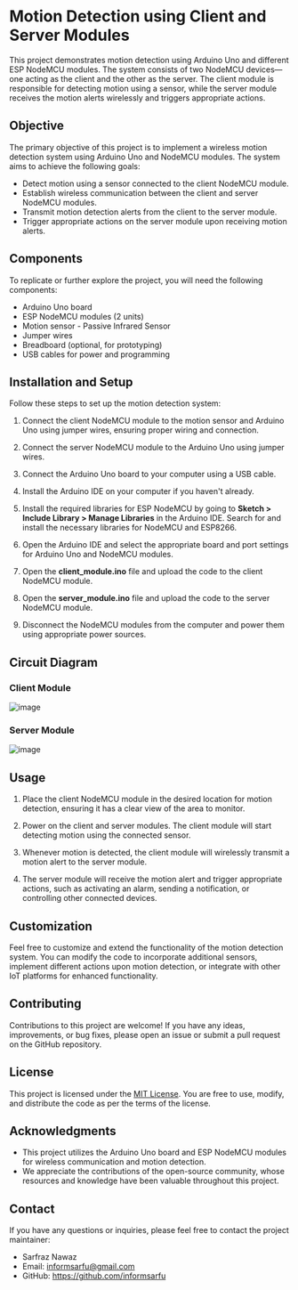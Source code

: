 # Motion Detection using Client and Server Modules

This project demonstrates motion detection using Arduino Uno and different ESP NodeMCU modules. The system consists of two NodeMCU devices—one acting as the client and the other as the server. The client module is responsible for detecting motion using a sensor, while the server module receives the motion alerts wirelessly and triggers appropriate actions.

## Objective

The primary objective of this project is to implement a wireless motion detection system using Arduino Uno and NodeMCU modules. The system aims to achieve the following goals:

- Detect motion using a sensor connected to the client NodeMCU module.
- Establish wireless communication between the client and server NodeMCU modules.
- Transmit motion detection alerts from the client to the server module.
- Trigger appropriate actions on the server module upon receiving motion alerts.

## Components

To replicate or further explore the project, you will need the following components:

- Arduino Uno board
- ESP NodeMCU modules (2 units)
- Motion sensor - Passive Infrared Sensor
- Jumper wires
- Breadboard (optional, for prototyping)
- USB cables for power and programming

## Installation and Setup

Follow these steps to set up the motion detection system:

1. Connect the client NodeMCU module to the motion sensor and Arduino Uno using jumper wires, ensuring proper wiring and connection.

2. Connect the server NodeMCU module to the Arduino Uno using jumper wires.

3. Connect the Arduino Uno board to your computer using a USB cable.

4. Install the Arduino IDE on your computer if you haven't already.

5. Install the required libraries for ESP NodeMCU by going to **Sketch > Include Library > Manage Libraries** in the Arduino IDE. Search for and install the necessary libraries for NodeMCU and ESP8266.

6. Open the Arduino IDE and select the appropriate board and port settings for Arduino Uno and NodeMCU modules.

7. Open the **client_module.ino** file and upload the code to the client NodeMCU module.

8. Open the **server_module.ino** file and upload the code to the server NodeMCU module.

9. Disconnect the NodeMCU modules from the computer and power them using appropriate power sources.

## Circuit Diagram
### Client Module

![image](https://github.com/informsarfu/Motion-detection-using-ESP-modules/assets/78136256/9eb83d96-d0d8-46c5-97c8-9bbe8198aa9f)

### Server Module

![image](https://github.com/informsarfu/Motion-detection-using-ESP-modules/assets/78136256/14bd9016-019c-4de8-b30f-31d91051d9aa)


## Usage

1. Place the client NodeMCU module in the desired location for motion detection, ensuring it has a clear view of the area to monitor.

2. Power on the client and server modules. The client module will start detecting motion using the connected sensor.

3. Whenever motion is detected, the client module will wirelessly transmit a motion alert to the server module.

4. The server module will receive the motion alert and trigger appropriate actions, such as activating an alarm, sending a notification, or controlling other connected devices.

## Customization

Feel free to customize and extend the functionality of the motion detection system. You can modify the code to incorporate additional sensors, implement different actions upon motion detection, or integrate with other IoT platforms for enhanced functionality.

## Contributing

Contributions to this project are welcome! If you have any ideas, improvements, or bug fixes, please open an issue or submit a pull request on the GitHub repository.

## License

This project is licensed under the [MIT License](LICENSE). You are free to use, modify, and distribute the code as per the terms of the license.

## Acknowledgments

- This project utilizes the Arduino Uno board and ESP NodeMCU modules for wireless communication and motion detection.
- We appreciate the contributions of the open-source community, whose resources and knowledge have been valuable throughout this project.

## Contact

If you have any questions or inquiries, please feel free to contact the project maintainer:

- Sarfraz Nawaz
- Email: informsarfu@gmail.com
- GitHub: https://github.com/informsarfu
